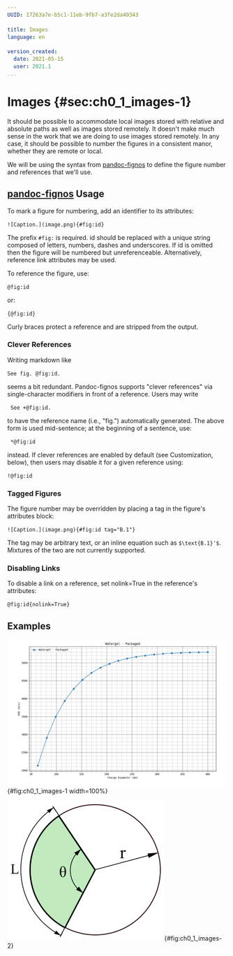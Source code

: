 ```yaml
---
UUID: 17263a7e-b5c1-11eb-9fb7-a3fe2da49343

title: Images
language: en

version_created:
  date: 2021-05-15
  user: 2021.1
...
```


# Images {#sec:ch0_1_images-1}

It should be possible to accommodate local images stored with relative and absolute paths as well as images stored remotely. It doesn't make much sense in the work that we are doing to use images stored remotely. In any case, it should be possible to number the figures in a consistent manor, whether they are remote or local.

We will be using the syntax from [pandoc-fignos](https://github.com/tomduck/pandoc-fignos) to define the figure number and references that we'll use.

## [pandoc-fignos](https://github.com/tomduck/pandoc-fignos) Usage

To mark a figure for numbering, add an identifier to its attributes:
```
![Caption.](image.png){#fig:id}
```

The prefix `#fig:` is required. id should be replaced with a unique string composed of letters, numbers, dashes and underscores. If id is omitted then the figure will be numbered but unreferenceable. Alternatively, reference link attributes may be used.

To reference the figure, use:
```
@fig:id
```

or:
```
{@fig:id}
```

Curly braces protect a reference and are stripped from the output.

### Clever References

Writing markdown like
```
See fig. @fig:id.
```

seems a bit redundant. Pandoc-fignos supports "clever references" via single-character modifiers in front of a reference. Users may write

```
 See +@fig:id.
```

to have the reference name (i.e., "fig.") automatically generated. The above form is used mid-sentence; at the beginning of a sentence, use:
```
 *@fig:id
```

instead. If clever references are enabled by default (see Customization, below), then users may disable it for a given reference using:
```
!@fig:id
```

### Tagged Figures

The figure number may be overridden by placing a tag in the figure's attributes block:

```
![Caption.](image.png){#fig:id tag="B.1"}
```

The tag may be arbitrary text, or an inline equation such as `$\text{B.1}'$`. Mixtures of the two are not currently supported.

### Disabling Links

To disable a link on a reference, set nolink=True in the reference's attributes:

```
@fig:id{nolink=True}
```

## Examples

<!-- Use the pandoc-fignos syntax for marking figures up...  -->
<!-- {#fig:id} this goes at the end of the image link. -->
<!-- id should be replaced with a unique string composed of letters, numbers, dashes and underscores. -->
<!-- For me, I will use the name of the document and numbers. "ch0_preamble-1" -->
<!-- NOTE: You can specify height and width of the image - https://stackoverflow.com/questions/14675913/changing-image-size-in-markdown -->


![This is a sample image representing the VOD curve of a packaged Watergel explosive.](./assets/1v6C9yek3pHsXSeOlR4glzDMkFqFHizR6VXr79tEOnY=.png){#fig:ch0_1_images-1 width=100%}

<!-- **\*@fig:ch0_1_images-1** - This is a sample image representing the VOD curve of a packaged Watergel explosive. -->

![Definition of a circular arc.](./assets/circle_arc.png){#fig:ch0_1_images-2}

<!-- **\*@fig:ch0_1_images-2** - Definition of a circular arc. -->